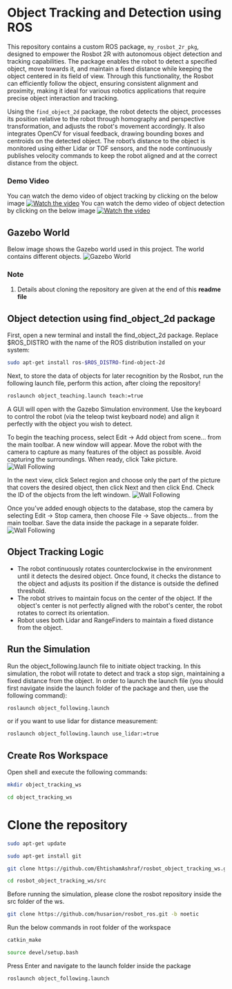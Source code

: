 # Object Tracking and Detection using ROS
This repository contains a custom ROS package, `my_rosbot_2r_pkg`, designed to empower the Rosbot 2R with autonomous object detection and tracking capabilities. The package enables the robot to detect a specified object, move towards it, and maintain a fixed distance while keeping the object centered in its field of view. Through this functionality, the Rosbot can efficiently follow the object, ensuring consistent alignment and proximity, making it ideal for various robotics applications that require precise object interaction and tracking.

Using the `find_object_2d` package, the robot detects the object, processes its position relative to the robot through homography and perspective transformation, and adjusts the robot's movement accordingly. It also integrates OpenCV for visual feedback, drawing bounding boxes and centroids on the detected object. The robot’s distance to the object is monitored using either Lidar or TOF sensors, and the node continuously publishes velocity commands to keep the robot aligned and at the correct distance from the object.

### Demo Video
You can watch the demo video of object tracking by clicking on the below image
[![Watch the video](https://github.com/EhtishamAshraf/rosbot_object_following_ws/blob/main/src/Images/4.png)](https://www.youtube.com/watch?v=KF7SK3x3tR0)
You can watch the demo video of object detection by clicking on the below image
[![Watch the video](https://github.com/EhtishamAshraf/rosbot_object_following_ws/blob/main/src/Images/4.png)](https://youtu.be/ihLOgAEz3rU)

## Gazebo World
Below image shows the Gazebo world used in this project. The world contains different objects.
![Gazebo World](https://github.com/EhtishamAshraf/rosbot_object_following_ws/blob/main/src/Images/6.png)

### Note 
1.  Details about cloning the repository are given at the end of this **readme file**

## Object detection using find_object_2d package
First, open a new terminal and install the find_object_2d package. Replace $ROS_DISTRO with the name of the ROS distribution installed on your system:
```bash
sudo apt-get install ros-$ROS_DISTRO-find-object-2d
```
Next, to store the data of objects for later recognition by the Rosbot, run the following launch file, perform this action, after cloing the repository!
```bash
roslaunch object_teaching.launch teach:=true
```

A GUI will open with the Gazebo Simulation environment. Use the keyboard to control the robot (via the teleop twist keyboard node) and align it perfectly with the object you wish to detect.

To begin the teaching process, select Edit → Add object from scene... from the main toolbar. A new window will appear. Move the robot with the camera to capture as many features of the object as possible. Avoid capturing the surroundings. When ready, click Take picture.
![Wall Following](https://github.com/EhtishamAshraf/rosbot_object_following_ws/blob/main/src/Images/1.png)

In the next view, click Select region and choose only the part of the picture that covers the desired object, then click Next and then click End. Check the ID of the objects from the left windown.
![Wall Following](https://github.com/EhtishamAshraf/rosbot_object_following_ws/blob/main/src/Images/2.png)

Once you’ve added enough objects to the database, stop the camera by selecting Edit → Stop camera, then choose File → Save objects... from the main toolbar. Save the data inside the package in a separate folder.
![Wall Following](https://github.com/EhtishamAshraf/rosbot_object_following_ws/blob/main/src/Images/3.png)

## Object Tracking Logic
- The robot continuously rotates counterclockwise in the environment until it detects the desired object. Once found, it checks the distance to 
  the object and adjusts its position if the distance is outside the defined threshold.
- The robot strives to maintain focus on the center of the object. If the object's center is not perfectly aligned with the robot's center, the 
  robot rotates to correct its orientation.
- Robot uses both Lidar and RangeFinders to maintain a fixed distance from the object.  

## Run the Simulation
Run the object_following.launch file to initiate object tracking. In this simulation, the robot will rotate to detect and track a stop sign, maintaining a fixed distance from the object.
In order to launch the launch file (you should first navigate inside the launch folder of the package and then, use the following command): 
```bash
roslaunch object_following.launch
```
or if you want to use lidar for distance measurement:
```bash
roslaunch object_following.launch use_lidar:=true
```

## Create Ros Workspace
Open shell and execute the following commands:
```bash
mkdir object_tracking_ws
```
```bash
cd object_tracking_ws
```
# Clone the repository
```bash
sudo apt-get update
```
```bash
sudo apt-get install git
```
```bash
git clone https://github.com/EhtishamAshraf/rosbot_object_tracking_ws.git
```
```bash
cd rosbot_object_tracking_ws/src
```
Before running the simulation, please clone the rosbot repository inside the src folder of the ws.
```bash
git clone https://github.com/husarion/rosbot_ros.git -b noetic
```
Run the below commands in root folder of the workspace
```bash
catkin_make 
```
```bash
source devel/setup.bash 
```

Press Enter and navigate to the launch folder inside the package
```bash
roslaunch object_following.launch
```

